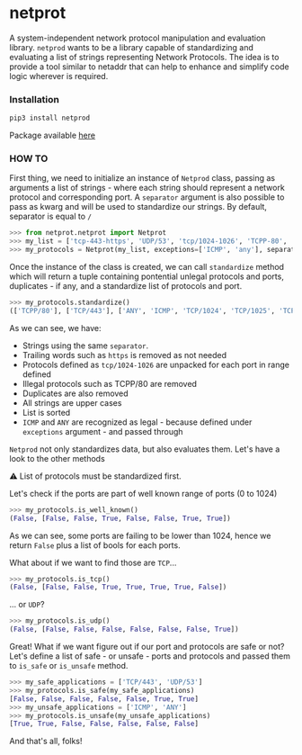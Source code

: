 # netprot
A system-independent network protocol manipulation and evaluation library. `netprod` wants to be a library capable of standardizing and evaluating a list of strings representing Network Protocols. The idea is to provide a tool similar to netaddr that can help to enhance and simplify code logic wherever is required.

### Installation

```bash
pip3 install netprod
```

Package available [here](https://pypi.org/project/netprot/)

### HOW TO

First thing, we need to initialize an instance of `Netprod` class, passing as arguments a list of strings - where each string should represent a network protocol and corresponding port. A `separator` argument is also possible to pass as kwarg and will be used to standardize our strings. By default, separator is equal to `/`

```python
>>> from netprot.netprot import Netprot 
>>> my_list = ['tcp-443-https', 'UDP/53', 'tcp/1024-1026', 'TCPP-80', 'tcp/443']
>>> my_protocols = Netprot(my_list, exceptions=['ICMP', 'any'], separator='/')
```

Once the instance of the class is created, we can call `standardize` method which will return a tuple containing pontential unlegal protocols and ports, duplicates - if any, and a standardize list of protocols and port.

```python
>>> my_protocols.standardize()
(['TCPP/80'], ['TCP/443'], ['ANY', 'ICMP', 'TCP/1024', 'TCP/1025', 'TCP/1026', 'TCP/443', 'UDP/53'])
```

As we can see, we have:

- Strings using the same `separator`.
- Trailing words such as `https` is removed as not needed
- Protocols defined as `tcp/1024-1026` are unpacked for each port in range defined
- Illegal protocols such as TCPP/80 are removed
- Duplicates are also removed
- All strings are upper cases
- List is sorted
- `ICMP` and `ANY` are recognized as legal - because defined under `exceptions` argument - and passed through


`Netprod` not only standardizes data, but also evaluates them. Let's have a look to the other methods

:warning:
List of protocols must be standardized first.

Let's check if the ports are part of well known range of ports (0 to 1024)

```python
>>> my_protocols.is_well_known()
(False, [False, False, True, False, False, True, True])
```

As we can see, some ports are failing to be lower than 1024, hence we return `False` plus a list of bools for each ports.

What about if we want to find those are `TCP`...

```python
>>> my_protocols.is_tcp()
(False, [False, False, True, True, True, True, False])
```

... or `UDP`?
```python
>>> my_protocols.is_udp()
(False, [False, False, False, False, False, False, True])
```

Great! What if we want figure out if our port and protocols are safe or not?
Let's define a list of safe - or unsafe - ports and protocols and passed them to `is_safe` or `is_unsafe` method.

```python
>>> my_safe_applications = ['TCP/443', 'UDP/53']
>>> my_protocols.is_safe(my_safe_applications)
[False, False, False, False, False, True, True]
>>> my_unsafe_applications = ['ICMP', 'ANY']
>>> my_protocols.is_unsafe(my_unsafe_applications)
[True, True, False, False, False, False, False]
```

And that's all, folks!